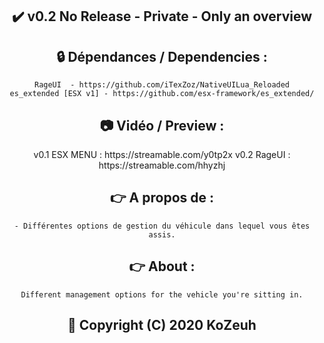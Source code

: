 <h2 align='center'>✔️ v0.2 No Release - Private - Only an overview </h2>

<h2 align='center'>🔒 Dépendances / Dependencies :</h2>
<div align='center'>

    RageUI  - https://github.com/iTexZoz/NativeUILua_Reloaded
    es_extended [ESX v1] - https://github.com/esx-framework/es_extended/
</div>

<h2 align='center'>📷 Vidéo / Preview :</h2>
<div align='center'> v0.1 ESX MENU : https://streamable.com/y0tp2x
v0.2 RageUI : https://streamable.com/hhyzhj </div>

<h2 align='center'>👉 A propos de  :</h2>
<div align='center'>

    - Différentes options de gestion du véhicule dans lequel vous êtes assis.
</div>

<h2 align='center'>👉 About  :</h2>
<div align='center'>

    Different management options for the vehicle you're sitting in.
</div>

<h2 align='center'>🔖 Copyright (C) 2020 KoZeuh</h2>

